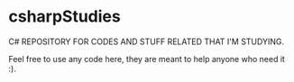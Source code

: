 # csharpStudies
C# REPOSITORY FOR CODES AND STUFF RELATED THAT I'M STUDYING.

Feel free to use any code here, they are meant to help anyone who need it :).
